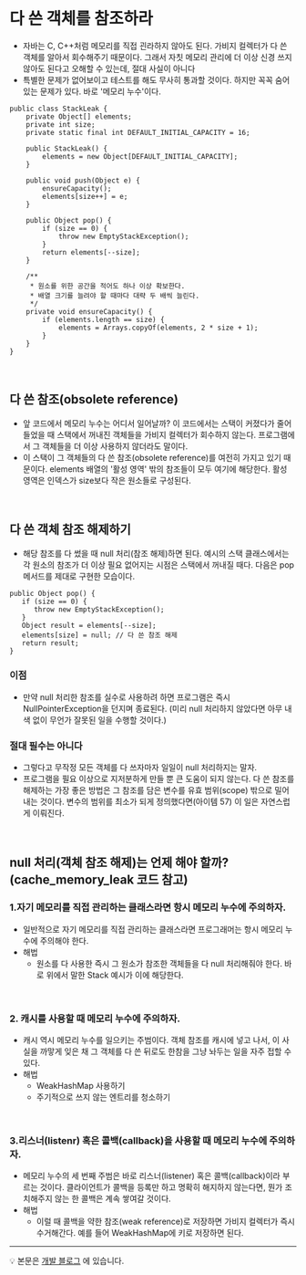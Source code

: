 # 다 쓴 객체를 참조하라
- 자바는 C, C++처럼 메모리를 직접 괸라하지 않아도 된다. 가비지 컬렉터가 다 쓴 객체를 알아서 회수해주기 때문이다. 그래서 자칫 메모리 관리에 더 이상 신경 쓰지 않아도 된다고 오해할 수 있는데, 절대 사실이 아니다  
- 특별한 문제가 없어보이고 테스트를 해도 무사히 통과할 것이다. 하지만 꼭꼭 숨어있는 문제가 있다. 바로 '메모리 누수'이다.
  
~~~
public class StackLeak {
	private Object[] elements;
	private int size;
	private static final int DEFAULT_INITIAL_CAPACITY = 16;

	public StackLeak() {
		elements = new Object[DEFAULT_INITIAL_CAPACITY];
	}

	public void push(Object e) {
		ensureCapacity();
		elements[size++] = e;
	}

	public Object pop() {
		if (size == 0) {
			throw new EmptyStackException();
		}
		return elements[--size];
	}

	/**
	 * 원소를 위한 공간을 적어도 하나 이상 확보한다.
	 * 배열 크기를 늘려야 할 때마다 대략 두 배씩 늘린다.
	 */
	private void ensureCapacity() {
		if (elements.length == size) {
			elements = Arrays.copyOf(elements, 2 * size + 1);
		}
	}
}
~~~

<br>

## 다 쓴 참조(obsolete reference)
- 앞 코드에서 메모리 누수는 어디서 일어날까? 이 코드에서는 스택이 커졌다가 줄어들었을 때 스택에서 꺼내진 객체들을 가비지 컬렉터가 회수하지 않는다. 프로그램에서 그 객체들을 더 이상 사용하지 않더라도 말이다.
- 이 스택이 그 객체들의 다 쓴 참조(obsolete reference)를 여전히 가지고 있기 때문이다.  elements 배열의 '활성 영역' 밖의 참조들이 모두 여기에 해당한다. 활성 영역은 인덱스가 size보다 작은 원소들로 구성된다.

<br>

## 다 쓴 객체 참조 해제하기
- 해당 참조를 다 썼을 때 null 처리(참조 해제)하면 된다. 예시의 스택 클래스에서는 각 원소의 참조가 더 이상 필요 없어지는 시점은 스택에서 꺼내질 때다. 다음은 pop 메서드를 제대로 구현한 모습이다.

~~~
public Object pop() {
   if (size == 0) {
      throw new EmptyStackException();
   }
   Object result = elements[--size];
   elements[size] = null; // 다 쓴 참조 해제
   return result;
}
~~~

### 이점
- 만약 null 처리한 참조를 실수로 사용하려 하면 프로그램은 즉시 NullPointerException을 던지며 종료된다. (미리 null 처리하지 않았다면 아무 내색 없이 무언가 잘못된 일을 수행할 것이다.)
  
### 절대 필수는 아니다
- 그렇다고 무작정 모든 객체를 다 쓰자마자 일일이 null 처리하지는 말자. 
- 프로그램을 필요 이상으로 지저분하게 만들 뿐 큰 도움이 되지 않는다. 다 쓴 참조를 해제하는 가장 좋은 방법은 그 참조를 담은 변수를 유효 범위(scope) 밖으로 밀어내는 것이다. 변수의 범위를 최소가 되게 정의했다면(아이템 57) 이 일은 자연스럽게 이뤄진다.

<br>

## null 처리(객체 참조 해제)는 언제 해야 할까? (cache_memory_leak 코드 참고)

### 1.자기 메모리를 직접 관리하는 클래스라면 항시 메모리 누수에 주의하자.
- 일반적으로 자기 메모리를 직접 관리하는 클래스라면 프로그래머는 항시 메모리 누수에 주의해야 한다. 
- 해법 
	- 원소를 다 사용한 즉시 그 원소가 참조한 객체들을 다 null 처리해줘야 한다. 바로 위에서 말한 Stack 예시가 이에 해당한다.
  
<br>

### 2. 캐시를 사용할 때 메모리 누수에 주의하자.
- 캐시 역시 메모리 누수를 일으키는 주범이다. 객체 참조를 캐시에 넣고 나서, 이 사실을 까맣게 잊은 채 그 객체를 다 쓴 뒤로도 한참을 그냥 놔두는 일을 자주 접할 수 있다.
- 해법 
	- WeakHashMap 사용하기
	- 주기적으로 쓰지 않는 엔트리를 청소하기

<br>

### 3.리스너(listenr) 혹은 콜백(callback)을 사용할 때 메모리 누수에 주의하자.
- 메모리 누수의 세 번째 주범은 바로 리스너(listener) 혹은 콜백(callback)이라 부르는 것이다. 클라이언트가 콜백을 등록만 하고 명확히 해지하지 않는다면, 뭔가 조치해주지 않는 한 콜백은 계속 쌓여갈 것이다.
- 해법
	- 이럴 때 콜백을 약한 참조(weak reference)로 저장하면 가비지 컬렉터가 즉시 수거해간다. 예를 들어 WeakHashMap에 키로 저장하면 된다.




--- 
💡 본문은 [개발 블로그](https://loosie.tistory.com/593) 에 있습니다.

